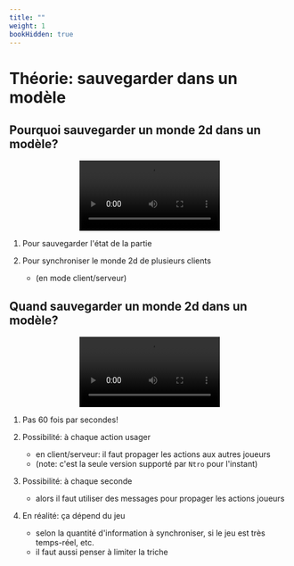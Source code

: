 ```yaml
---
title: ""
weight: 1
bookHidden: true
---
```



# Théorie: sauvegarder dans un modèle


## Pourquoi sauvegarder un monde 2d dans un modèle?

<center>
<video width="50%" src="pourquoi.mp4" type="video/mp4" controls>
</center>

1. Pour sauvegarder l'état de la partie

1. Pour synchroniser le monde 2d de plusieurs clients
    * (en mode client/serveur)


## Quand sauvegarder un monde 2d dans un modèle?

<center>
<video width="50%" src="quand.mp4" type="video/mp4" controls>
</center>

1. Pas 60 fois par secondes!

1. Possibilité: à chaque action usager
    * en client/serveur: il faut propager les actions aux autres joueurs
    * (note: c'est la seule version supporté par `Ntro` pour l'instant)

1. Possibilité: à chaque seconde
    * alors il faut utiliser des messages pour propager les actions joueurs

1. En réalité: ça dépend du jeu 
    * selon la quantité d'information à synchroniser, si le jeu est très temps-réel, etc.
    * il faut aussi penser à limiter la triche
